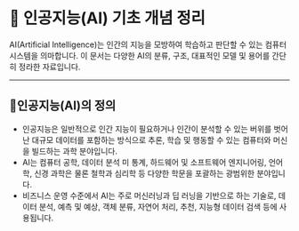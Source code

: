 # 🤖 인공지능(AI) 기초 개념 정리

AI(Artificial Intelligence)는 인간의 지능을 모방하여 학습하고 판단할 수 있는 컴퓨터 시스템을 의마합니다. 이 문서는 다양한 AI의 분류, 구조, 대표적인 모델 및 용어를 간단히 정라한 자료입니다.

---

## 🤖인공지능(AI)의 정의

- 인공지능은 일반적으로 인간 지능이 필요하거나 인간이 분석할 수 있는 버위를 벗어난 대규모 데이터를 포함하는 방식으로 추론, 학습 및 행동할 수 있는 컴퓨터와 머신을 빌드하는 과학 분야입니다. 
- AI는 컴퓨터 공학, 데이터 분석 미 통계, 하드웨어 및 소프트웨어 엔지니어링, 언어학, 신경 과학은 물론 철학과 심리학 등 다양한 학문을 포괄하는 광범위한 분야입니다.
- 비즈니스 운영 수준에서 AI는 주로 머신러닝과 딥 러닝을 기반으로 하는 기술로, 데이터 분석, 예측 및 예상, 객체 분류, 자연어 처리, 추천, 지능형 데이터 검색 등에 사용됩니다.
